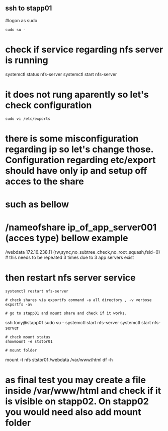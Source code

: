 ## ssh to stapp01 

#logon as sudo 
```
sudo su -
```
# check if service regarding nfs server is running

systemctl status nfs-server
systemctl start nfs-server

# it does not rung aparently so let's check configuration
```
sudo vi /etc/exports
```

# there is some misconfiguration regarding ip so let's change those. Configuration regarding etc/export should have only ip and setup off acces to the share

# such as bellow
# /nameofshare ip_of_app_server001 (acces type) bellow example

/webdata 172.16.238.11 (rw,sync,no_subtree_check,no_root_squash,fsid=0)  # this needs to be repeated 3 times due to 3 app servers exist

# then restart nfs server service 

```
systemctl restart nfs-server

# check shares via exportfs command -a all directory , -v verbose
exportfs -av 

# go to stapp01 and mount share and check if it works.

```
ssh tony@stapp01
sudo su -
systemctl start nfs-server
systemctl start nfs-server
```
# check mount status
showmount -e ststor01

# mount folder
```
mount -t nfs ststor01:/webdata /var/www/html
df -h 

# as final test you may create a file inside /var/www/html and check if it is visible on stapp02. On stapp02 you would need also add mount folder 
